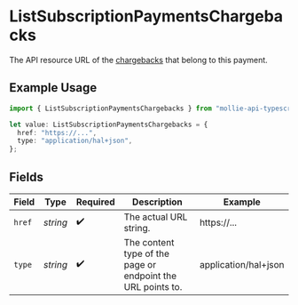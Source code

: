 # ListSubscriptionPaymentsChargebacks

The API resource URL of the [chargebacks](list-payment-chargebacks) that belong to this
payment.

## Example Usage

```typescript
import { ListSubscriptionPaymentsChargebacks } from "mollie-api-typescript/models/operations";

let value: ListSubscriptionPaymentsChargebacks = {
  href: "https://...",
  type: "application/hal+json",
};
```

## Fields

| Field                                                       | Type                                                        | Required                                                    | Description                                                 | Example                                                     |
| ----------------------------------------------------------- | ----------------------------------------------------------- | ----------------------------------------------------------- | ----------------------------------------------------------- | ----------------------------------------------------------- |
| `href`                                                      | *string*                                                    | :heavy_check_mark:                                          | The actual URL string.                                      | https://...                                                 |
| `type`                                                      | *string*                                                    | :heavy_check_mark:                                          | The content type of the page or endpoint the URL points to. | application/hal+json                                        |